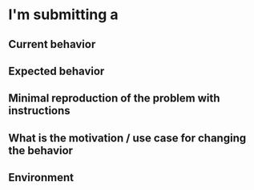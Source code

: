 <!--
PLEASE HELP US PROCESS GITHUB ISSUES FASTER BY PROVIDING THE FOLLOWING INFORMATION.

ISSUES MISSING IMPORTANT INFORMATION MAY BE CLOSED WITHOUT INVESTIGATION.
-->

<!-- Please search GitHub for a similar issue or PR before submitting -->

# I'm submitting a

<!--
E.g.
    bug report,
    feature request,
    performance issue,
    regression (a behavior that used to work and stopped working in a new release),
    documentation issue or request,
    or others... (please describe)
-->

## Current behavior

<!-- Describe how the issue manifests. -->

## Expected behavior

<!-- Describe what the desired behavior would be. -->

## Minimal reproduction of the problem with instructions

<!--
For bug reports please provide the *STEPS TO REPRODUCE* and if possible a *MINIMAL DEMO* of the problem via github repo or similar tools.
-->

## What is the motivation / use case for changing the behavior

<!-- Describe the motivation or the concrete use case. -->

## Environment

<!-- Anything may be useful?  Platform, Operating system version, IDE, package manager, HTTP server, ... -->
